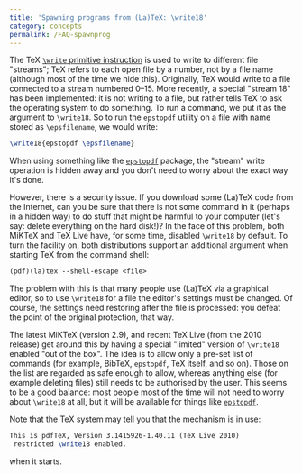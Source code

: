 ```yaml
---
title: 'Spawning programs from (La)TeX: \write18'
category: concepts
permalink: /FAQ-spawnprog
---
```


The TeX [`\write` primitive instruction](FAQ-write) is used
to write to different file "streams"; TeX refers to each open file by
a number, not by a file name (although most of the time we hide this).
Originally, TeX would write to a file connected to a stream
numbered 0&ndash;15.  More recently, a special "stream 18" has been
implemented: it is not writing to a file, but rather tells TeX to ask
the operating system to do something.  To run a command, we put it as
the argument to `\write18`.  So to run the `epstopdf`
utility on a file with name stored as `\epsfilename`, we would
write:
```latex
\write18{epstopdf \epsfilename}
```
When using something like the [`epstopdf`](https://ctan.org/pkg/epstopdf) package, the "stream"
write operation is hidden away and you don't need to worry about the
exact way it's done.

However, there is a security issue. If you download some (La)TeX code from
the Internet, can you be sure that there is not some command in it
(perhaps in a hidden way) to do stuff that might be harmful to your
computer (let's say: delete everything on the hard disk!)?  In the
face of this problem, both MiKTeX and TeX&nbsp;Live have, for some
time, disabled `\write18` by default.  To turn the facility on,
both distributions support an additional argument when starting TeX
from the command shell:
```latex
(pdf)(la)tex --shell-escape <file>
```
The problem with this is that many people use (La)TeX via a graphical
editor, so to use `\write18` for a file the editor's settings must
be changed.  Of course, the settings need restoring after the file is
processed: you defeat the point of the original protection, that way.

The latest MiKTeX (version 2.9), and recent TeX&nbsp;Live (from the
2010 release) get
around this by having a special "limited" version of `\write18`
enabled "out of the box".  The idea is to allow only a pre-set list of
commands (for example, BibTeX, `epstopdf`, TeX itself,
and so on).  Those on the list are regarded as safe enough to allow,
whereas anything else (for example deleting files) still needs to be
authorised by the user. This seems to be a good balance: most people
most of the time will not need to worry about `\write18` at all,
but it will be available for things like [`epstopdf`](https://ctan.org/pkg/epstopdf).

Note that the TeX system may tell you that the mechanism is in use:
```latex
This is pdfTeX, Version 3.1415926-1.40.11 (TeX Live 2010)
 restricted \write18 enabled.
```
when it starts.

